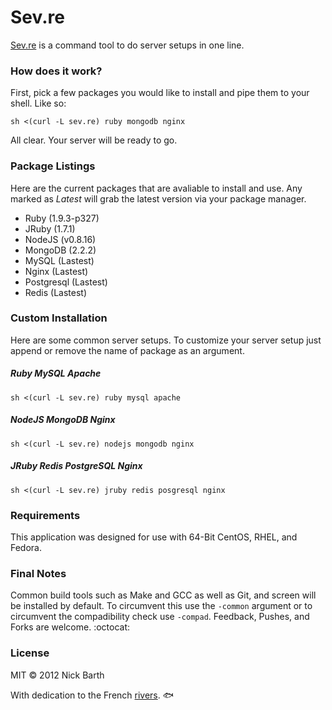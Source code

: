 # Sev.re

[Sev.re](http://deux.sev.re) is a command tool to do server setups in one line.

### How does it work?

First, pick a few packages you would like to install and pipe them to your
shell. Like so:

```terminal
sh <(curl -L sev.re) ruby mongodb nginx
```

All clear. Your server will be ready to go.

### Package Listings

Here are the current packages that are avaliable to install and use.
Any marked as *Latest* will grab the latest version via your package manager.

- Ruby (1.9.3-p327)
- JRuby (1.7.1)
- NodeJS (v0.8.16)
- MongoDB (2.2.2)
- MySQL (Lastest)
- Nginx (Lastest)
- Postgresql (Lastest)
- Redis (Lastest)

### Custom Installation

Here are some common server setups. To customize your server setup just
append or remove the name of package as an argument.

##### Ruby MySQL Apache

```terminal
sh <(curl -L sev.re) ruby mysql apache
```

##### NodeJS MongoDB Nginx

```terminal
sh <(curl -L sev.re) nodejs mongodb nginx
```

##### JRuby Redis PostgreSQL Nginx

```terminal
sh <(curl -L sev.re) jruby redis posgresql nginx
```

### Requirements

This application was designed for use with 64-Bit CentOS, RHEL, and Fedora.

### Final Notes

Common build tools such as Make and GCC as well as Git, and screen will be installed by default.
To circumvent this use the `-common` argument or to circumvent the compadibility check use 
`-compad`. Feedback, Pushes, and Forks are welcome. :octocat:

### License
MIT &copy; 2012 Nick Barth

With dedication to the French [rivers](http://en.wikipedia.org/wiki/Deux-Sèvres). :fish:

